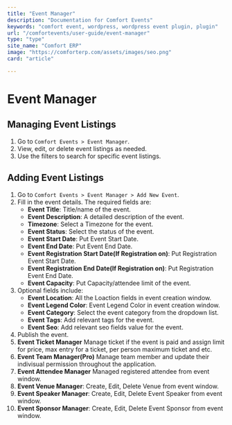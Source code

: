 ```yaml
---
title: "Event Manager"
description: "Documentation for Comfort Events"
keywords: "comfort event, wordpress, wordpress event plugin, plugin"
url: "/comfortevents/user-guide/event-manager"
type: "type"
site_name: "Comfort ERP"
image: "https://comforterp.com/assets/images/seo.png"
card: "article"

---
```


# Event Manager

## Managing Event Listings

1. Go to `Comfort Events > Event Manager`.
2. View, edit, or delete event listings as needed.
3. Use the filters to search for specific event listings.

## Adding Event Listings

1. Go to `Comfort Events > Event Manager > Add New Event`.
2. Fill in the event details. The required fields are:
   - **Event Title**: Title/name of the event.
   - **Event Description**: A detailed description of the event.
   - **Timezone**: Select a Timezone for the event.
   - **Event Status**: Select the status of the event.
   - **Event Start Date**: Put Event Start Date.
   - **Event End Date**: Put Event End Date.
   - **Event Registration Start Date(If Registration on)**: Put Registration Event Start Date.
   - **Event Registration End Date(If Registration on)**: Put Registration Event End Date.
   - **Event Capacity**: Put Capacity/attendee limit of the event.
3. Optional fields include:
   - **Event Location**: All the Loaction fields in event creation window.
   - **Event Legend Color**: Event Legend Color in event creation window.
   - **Event Category**: Select the event category from the dropdown list.
   - **Event Tags**: Add relevant tags for the event.
   - **Event Seo**: Add relevant seo fields value for the event.
4. Publish the event.
5. **Event Ticket Manager** Manage ticket if the event is paid and assign limit for price, max entry for a ticket, per person maximum ticket and etc.
6. **Event Team Manager(Pro)** Manage team member and update their indivisual permission throughout the application.
7. **Event Attendee Manager** Managed registered attendee from event window.
8. **Event Venue Manager**: Create, Edit, Delete Venue from event window.
9. **Event Speaker Manager**: Create, Edit, Delete Event Speaker from event window.
10. **Event Sponsor Manager**: Create, Edit, Delete Event Sponsor from event window.
